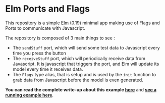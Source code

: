 # Elm Ports and Flags

This repository is a simple [Elm](https://elm-lang.org) (0.19) minimal app making use of Flags and Ports to communicate with Javascript.

The repository is composed of 3 main things to see :

- The `sendStuff` port, which will send some test data to Javascript every time you press the button
- The `receiveStuff` port, which will periodically receive data from Javascript. It is javascript that triggers the port, and Elm will update its model every time it receives data.
- The `Flags` type alias, that is setup and is used by the `init` function to grab data from Javascript before the model is even generated.

**You can read the complete write-up about this example [here](https://lengrand.fr/a-short-introduction-to-ports-and-flags-in-elm)** and **[see a running example here](https://elm-ports.netlify.com/)**.
